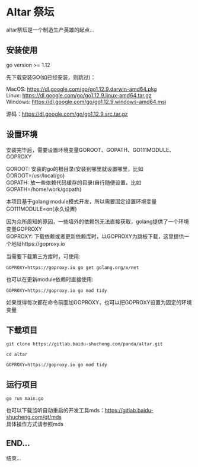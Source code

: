 # Altar 祭坛

altar祭坛是一个制造生产英雄的起点...

## 安装使用

go version >= 1.12  

先下载安装GO(如已经安装，则跳过)：  

MacOS: https://dl.google.com/go/go1.12.9.darwin-amd64.pkg  
Linux: https://dl.google.com/go/go1.12.9.linux-amd64.tar.gz  
Windows: https://dl.google.com/go/go1.12.9.windows-amd64.msi  

源码：https://dl.google.com/go/go1.12.9.src.tar.gz  


## 设置环境

安装完毕后，需要设置环境变量GOROOT、GOPATH、GO111MODULE、GOPROXY

GOROOT: 安装的go的根目录(安装到哪里就设置哪里，比如GOROOT=/usr/local/go)  
GOPATH: 放一些依赖代码缓存的目录(自行随便设置，比如GOPATH=/home/work/gopath)  

本项目基于golang module模式开发，所以需要固定设置环境变量GO111MODULE=on(永久设置)  

因为众所周知的原因，一些墙外的依赖包无法直接获取，golang提供了一个环境变量GOPROXY  
GOPROXY: 下载依赖或者更新依赖库时，以GOPROXY为跳板下载，这里提供一个地址https://goproxy.io  

当需要下载第三方库时，可使用:  

```shell
GOPROXY=https://goproxy.io go get golang.org/x/net
```


也可以在更新module依赖时直接使用:  

```shell
GOPROXY=https://goproxy.io go mod tidy
```

如果觉得每次都在命令前面加GOPROXY，也可以把GOPROXY设置为固定的环境变量  


## 下载项目

```shell
git clone https://gitlab.baidu-shucheng.com/panda/altar.git

cd altar

GOPROXY=https://goproxy.io go mod tidy
```

## 运行项目

```shell
go run main.go
```

也可以下载监听自动重启的开发工具mds：https://gitlab.baidu-shucheng.com/gt/mds  
具体操作方式请参照mds

## END...
结束...


